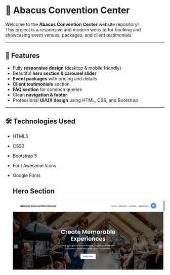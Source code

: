 # 🏢 Abacus Convention Center

Welcome to the **Abacus Convention Center** website repository!  
This project is a responsive and modern website for booking and showcasing event venues, packages, and client testimonials.

---

## 🌟 Features

- Fully **responsive design** (desktop & mobile friendly)  
- Beautiful **hero section & carousel slider**  
- **Event packages** with pricing and details  
- **Client testimonials** section  
- **FAQ section** for common queries  
- Clean **navigation & footer**  
- Professional **UI/UX design** using HTML, CSS, and Bootstrap  

---

## 🛠️ Technologies Used

- HTML5

- CSS3

- Bootstrap 5

- Font Awesome Icons

- Google Fonts

  ## Hero Section
  ![image alt](https://github.com/sagor233/Assienment2/blob/35ec7ff9ba27aed4517fc8174d5306e5af53b115/Screenshot%202025-10-16%20123659.png)
 



